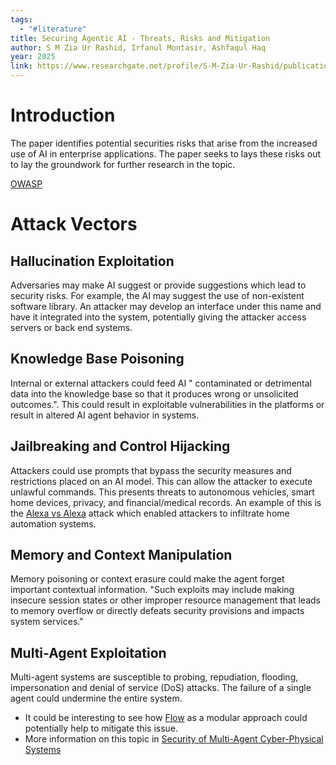 ```yaml
---
tags:
  - "#literature"
title: Securing Agentic AI - Threats, Risks and Mitigation
author: S M Zia Ur Rashid, Irfanul Montasir, Ashfaqul Haq
year: 2025
link: https://www.researchgate.net/profile/S-M-Zia-Ur-Rashid/publication/388493552_Securing_Agentic_AI_Threats_Risks_and_Mitigation/links/679ad00352b58d39f25b9aad/Securing-Agentic-AI-Threats-Risks-and-Mitigation.pdf
---
```

# Introduction
The paper identifies potential securities risks that arise from the increased use of AI in enterprise applications. The paper seeks to lays these risks out to lay the groundwork for further research in the topic. 

[OWASP](https://owasp.org/www-project-top-ten/)
# Attack Vectors
## Hallucination Exploitation
Adversaries may make AI suggest or provide suggestions which lead to security risks. For example, the AI may suggest the use of non-existent software library. An attacker may develop an interface under this name and have it integrated into the system, potentially giving the attacker access servers or back end systems. 

## Knowledge Base Poisoning
Internal or external attackers could feed AI " contaminated or detrimental data into the knowledge base so that it produces wrong or unsolicited outcomes.". This could result in exploitable vulnerabilities in the platforms or result in altered AI agent behavior in systems. 
## Jailbreaking and Control Hijacking
Attackers could use prompts that bypass the security measures and restrictions placed on an AI model. This can allow the attacker to execute unlawful commands. This presents threats to autonomous vehicles, smart home devices, privacy, and financial/medical records. An example of this is the [Alexa vs Alexa](https://www.ava-attack.org/) attack which enabled attackers to infiltrate home automation systems. 

## Memory and Context Manipulation
Memory poisoning or context erasure could make the agent forget important contextual information. "Such exploits may include making insecure session states or other improper resource management that leads to memory overflow or directly defeats security provisions and impacts system services."

## Multi-Agent Exploitation
Multi-agent systems are susceptible to probing, repudiation, flooding, impersonation and denial of service (DoS) attacks. The failure of a single agent could undermine the entire system. 
- It could be interesting to see how [Flow](Flow%20–%20A%20Modular%20Approach%20to%20Automated%20Agentic%20Workflow%20Generation.md) as a modular approach could potentially help to mitigate this issue.
- More information on this topic in [Security of Multi-Agent Cyber-Physical Systems](Security%20of%20Multi-Agent%20Cyber-Physical%20Systems.md) 